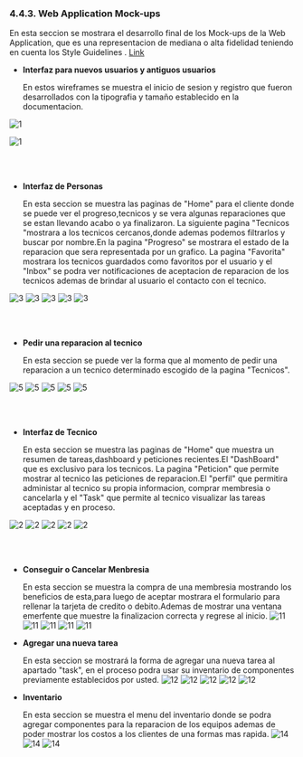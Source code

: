### 4.4.3. Web Application Mock-ups

En esta seccion se mostrara el desarrollo final de los Mock-ups de la Web Application, que es una representacion de mediana o alta fidelidad teniendo en cuenta los Style Guidelines . [Link](https://www.figma.com/file/qSyCbAqHOXsX1mVh4EX8yy/Open-Source?type=design&node-id=508%3A838&mode=design&t=c0yzJ4yiEgVpak2m-1)

* __Interfaz para nuevos usuarios y antiguos usuarios__

    En estos wireframes se muestra el inicio de sesion y registro que fueron desarrollados con la tipografia y tamaño establecido en la documentacion.




![1](Img/Chapter-IV/LoginUsuarioMockup.png)

![1](Img/Chapter-IV/RegistroUsuarioMockup.png)

<br></br>

* __Interfaz de Personas__

    En esta seccion se muestra las paginas de "Home" para el cliente donde se puede ver el progreso,tecnicos y se vera algunas reparaciones que se estan llevando acabo o ya finalizaron. La siguiente pagina "Tecnicos "mostrara a los tecnicos cercanos,donde ademas podemos filtrarlos y buscar por nombre.En la pagina "Progreso" se mostrara el estado de la reparacion que sera representada por un grafico. La pagina "Favorita" mostrara los tecnicos guardados como favoritos por el usuario y  el "Inbox" se podra ver notificaciones de aceptacion de reparacion de los tecnicos ademas de brindar al usuario el contacto con el tecnico.

![3](Img/Chapter-IV/InterfazHomeClienteMockup.png)
![3](Img/Chapter-IV/InterfazTechnicalClienteMockup.png)
![3](Img/Chapter-IV/InterfazProgressClienteMockup.png)
![3](Img/Chapter-IV/InterfazFavoriteClienteMockup.png)
![3](Img/Chapter-IV/InterfazInboxClienteMockup.png)

<br></br>

* __Pedir una reparacion al tecnico__

    En esta seccion se puede ver la forma que al momento de pedir una reparacion a un tecnico determinado escogido de la pagina "Tecnicos".

![5](Img/Chapter-IV/BuscarTecnicoUsuarioMockup.png)
![5](Img/Chapter-IV/SeleccionarTecnicoUsuarioMockup.png)
![5](Img/Chapter-IV/SolicitarServicioUsuarioMockup.png)
![5](Img/Chapter-IV/CompletarSolicitudUsuarioMockup.png)
![5](Img/Chapter-IV/RetornarHomeMockup.png)

  
<br></br>

* __Interfaz de Tecnico__

    En esta seccion se muestra las paginas de "Home" que muestra un resumen de tareas,dashboard y peticiones recientes.El "DashBoard" que es exclusivo para los tecnicos. La pagina "Peticion" que permite mostrar al tecnico las peticiones de reparacion.El "perfil" que permitira administar al tecnico su propia informacion, comprar membresia o cancelarla y el "Task" que permite al tecnico visualizar las tareas aceptadas y en proceso.

![2](Img/Chapter-IV/InterfazHomeTecnicoMockup.png)
![2](Img/Chapter-IV/InterfazProfileTecnicoMockup.png)
![2](Img/Chapter-IV/InterfazTaskTecnicoMockup.png)
![2](Img/Chapter-IV/InterfazDashboardTecnicoMockup.png)
![2](Img/Chapter-IV/InterfazHomePetitionMockup.png)


<br></br>

* __Conseguir o Cancelar Menbresia__

    En esta seccion se muestra la compra de una membresia mostrando los beneficios de esta,para luego de aceptar mostrara el formulario para rellenar la tarjeta de credito o debito.Ademas de mostrar una ventana emerfente que muestre la finalizacion correcta y regrese al inicio.
![11](Img/Chapter-IV/SeleccionBeamemberTecnicoMockup.png)
![11](Img/Chapter-IV/SeleccionPaqueteTecnicoMockup.png)
![11](Img/Chapter-IV/RellenarFormulariodeTarjetaMockup.png)
![11](Img/Chapter-IV/RetornarProfile.png)
![11](Img/Chapter-IV/VisualizacionInsigniaTecnicoMockup.png)

* __Agregar una nueva tarea__

  En esta seccion se mostrará la forma de agregar una nueva tarea al apartado "task", en el proceso podra usar su inventario de componentes previamente establecidos por usted.
![12](Img/Chapter-IV/CrearNuevoTaskTecnicoMockup.png)
![12](Img/Chapter-IV/RellenarDatosTaskTecnicoMockup.png)
![12](Img/Chapter-IV/IncluirComponentesTecnicoMockup.png)
![12](Img/Chapter-IV/GuardarNuevoTaskTecnicoMockup.png)
![12](Img/Chapter-IV/RetornarHomeTecnicoTaskMockup.png)

* __Inventario__

    En esta seccion se muestra el menu del inventario donde se podra agregar componentes para la reparacion de los equipos ademas de poder mostrar los costos a los clientes de una formas mas rapida.
![14](Img/Chapter-IV/CrearNuevoInventoryTecnicoMockup.png)
![14](Img/Chapter-IV/VisualizarInventoryTecnicoMockup.png)
![14](Img/Chapter-IV/AgregarComponentesTecnicoMockup.png)
